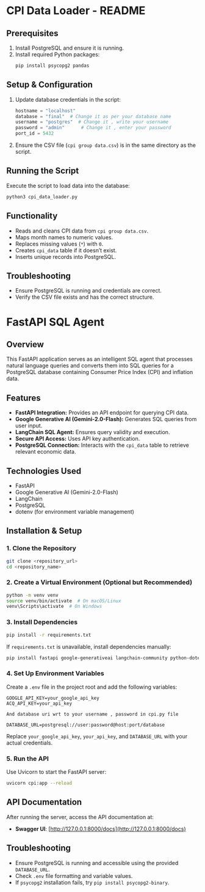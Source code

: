 # CPI Data Loader - README

## Prerequisites
1. Install PostgreSQL and ensure it is running.
2. Install required Python packages:
   ```bash
   pip install psycopg2 pandas
   ```

## Setup & Configuration
1. Update database credentials in the script:
   ```python
   hostname = "localhost"
   database = "final"  # Change it as per your database name
   username = "postgres"  # Change it , write your username
   password = "admin"      # Change it , enter your password
   port_id = 5432
   ```
2. Ensure the CSV file (`cpi group data.csv`) is in the same directory as the script.

## Running the Script
Execute the script to load data into the database:
```bash
python3 cpi_data_loader.py
```

## Functionality
- Reads and cleans CPI data from `cpi group data.csv`.
- Maps month names to numeric values.
- Replaces missing values (`*`) with `0`.
- Creates `cpi_data` table if it doesn’t exist.
- Inserts unique records into PostgreSQL.

## Troubleshooting
- Ensure PostgreSQL is running and credentials are correct.
- Verify the CSV file exists and has the correct structure.




# FastAPI SQL Agent

## Overview
This FastAPI application serves as an intelligent SQL agent that processes natural language queries and converts them into SQL queries for a PostgreSQL database containing Consumer Price Index (CPI) and inflation data.

## Features
- **FastAPI Integration:** Provides an API endpoint for querying CPI data.
- **Google Generative AI (Gemini-2.0-Flash):** Generates SQL queries from user input.
- **LangChain SQL Agent:** Ensures query validity and execution.
- **Secure API Access:** Uses API key authentication.
- **PostgreSQL Connection:** Interacts with the `cpi_data` table to retrieve relevant economic data.

## Technologies Used
- FastAPI
- Google Generative AI (Gemini-2.0-Flash)
- LangChain
- PostgreSQL
- dotenv (for environment variable management)


## Installation & Setup
### 1. Clone the Repository
```sh
git clone <repository_url>
cd <repository_name>
```

### 2. Create a Virtual Environment (Optional but Recommended)
```sh
python -m venv venv
source venv/bin/activate  # On macOS/Linux
venv\Scripts\activate  # On Windows
```

### 3. Install Dependencies
```sh
pip install -r requirements.txt
```
If `requirements.txt` is unavailable, install dependencies manually:
```sh
pip install fastapi google-generativeai langchain-community python-dotenv uvicorn psycopg2-binary
```

### 4. Set Up Environment Variables
Create a `.env` file in the project root and add the following variables:
```
GOOGLE_API_KEY=your_google_api_key
ACQ_API_KEY=your_api_key

And database uri wrt to your username , password in cpi.py file

DATABASE_URL=postgresql://user:password@host:port/database
```
Replace `your_google_api_key`, `your_api_key`, and `DATABASE_URL` with your actual credentials.

### 5. Run the API
Use Uvicorn to start the FastAPI server:
```sh
uvicorn cpi:app --reload
```

## API Documentation
After running the server, access the API documentation at:
- **Swagger UI**: [http://127.0.0.1:8000/docs](http://127.0.0.1:8000/docs)


## Troubleshooting
- Ensure PostgreSQL is running and accessible using the provided `DATABASE_URL`.
- Check `.env` file formatting and variable values.
- If `psycopg2` installation fails, try `pip install psycopg2-binary`.



